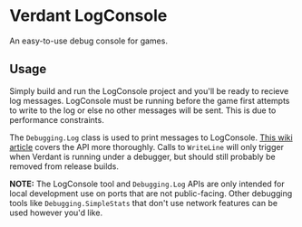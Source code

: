 # Verdant LogConsole

An easy-to-use debug console for games.

## Usage

Simply build and run the LogConsole project and you'll be ready to recieve log messages.
LogConsole must be running before the game first attempts to write to the log or else no other messages will be sent.
This is due to performance constraints.

The `Debugging.Log` class is used to print messages to LogConsole.
[This wiki article](https://github.com/matthewd673/Verdant/wiki/Debugging.Log) covers the API more thoroughly.
Calls to `WriteLine` will only trigger when Verdant is running under a debugger,
but should still probably be removed from release builds.

**NOTE:** The LogConsole tool and `Debugging.Log` APIs are only intended for local development use on ports that are not public-facing.
Other debugging tools like `Debugging.SimpleStats` that don't use network features can be used however you'd like.